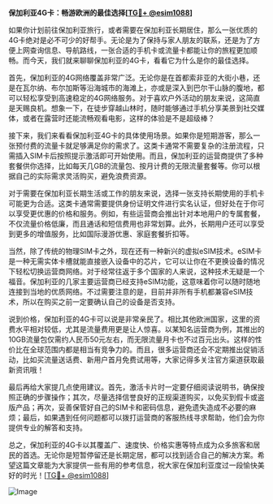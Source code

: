 **保加利亚4G卡：畅游欧洲的最佳选择[[TG💪+ @esim1088](https://t.me/s/esim1088)]**

如果你计划前往保加利亚旅行，或者需要在保加利亚长期居住，那么一张优质的4G卡绝对是必不可少的好帮手。无论是为了保持与家人朋友的联系，还是为了方便上网查询信息、导航路线，一张合适的手机卡或流量卡都能让你的旅程更加顺畅。而今天，我们就来聊聊保加利亚的4G卡，看看它为什么是你的最佳选择。

首先，保加利亚的4G网络覆盖非常广泛。无论你是在首都索非亚的大街小巷，还是在瓦尔纳、布尔加斯等沿海城市的海滩上，亦或是深入到巴尔干山脉的腹地，都可以轻松享受到高速稳定的4G网络服务。对于喜欢户外活动的朋友来说，这简直是天赐良机。想象一下，在徒步穿越山林时，随时能够通过手机分享美景到社交媒体，或者在露营时还能流畅观看电影，这样的体验是不是超级棒？

接下来，我们来看看保加利亚4G卡的具体使用场景。如果你是短期游客，那么一张预付费的流量卡就足够满足你的需求了。这类卡通常不需要复杂的注册流程，只需插入SIM卡后按照提示激活即可开始使用。而且，保加利亚的运营商提供了多种套餐供你选择，比如每天几GB的流量包、按月计费的无限流量套餐等。你可以根据自己的实际需求灵活购买，避免浪费资源。

对于需要在保加利亚长期生活或工作的朋友来说，选择一张支持长期使用的手机卡可能更为合适。这类卡通常需要提供身份证明文件进行实名认证，但好处在于你可以享受更优惠的价格和服务。例如，有些运营商会推出针对本地用户的专属套餐，不仅流量价格低廉，而且通话和短信费用也非常划算。此外，长期用户还可以享受到更多的增值服务，比如国际漫游优惠、家庭套餐折扣等。

当然，除了传统的物理SIM卡之外，现在还有一种新兴的虚拟eSIM技术。eSIM卡是一种无需实体卡槽就能直接嵌入设备中的芯片，它可以让你在不更换设备的情况下轻松切换运营商网络。对于经常往返于多个国家的人来说，这种技术无疑是一个福音。保加利亚的几家主要运营商已经支持eSIM功能，这意味着你可以随时随地连接到当地的优质网络。不过需要注意的是，目前并非所有手机都兼容eSIM技术，所以在购买之前一定要确认自己的设备是否支持。

说到价格，保加利亚的4G卡可以说是非常亲民了。相比其他欧洲国家，这里的资费水平相对较低，尤其是流量费用更是让人惊喜。以某知名运营商为例，其推出的10GB流量包仅需约人民币50元左右，而无限流量月卡也不过百元出头。这样的性价比在全球范围内都是相当有竞争力的。而且，很多运营商还会不定期推出促销活动，比如买流量送话费、新用户首月免费试用等，大家记得多关注官方渠道获取最新资讯哦！

最后再给大家提几点使用建议。首先，激活卡片时一定要仔细阅读说明书，确保按照正确的步骤操作；其次，尽量选择信誉良好的正规渠道购买，以免买到假卡或盗版产品；再次，妥善保管好自己的SIM卡和密码信息，避免遗失造成不必要的麻烦；最后，如果遇到任何问题都可以拨打运营商的客服热线寻求帮助，他们会为你提供专业的解答和支持。

总之，保加利亚的4G卡以其覆盖广、速度快、价格实惠等特点成为众多旅客和居民的首选。无论你是短暂停留还是长期定居，都可以找到适合自己的解决方案。希望这篇文章能为大家提供一些有用的参考信息，祝大家在保加利亚度过一段愉快美好的时光！[[TG💪+ @esim1088](https://t.me/s/esim1088)]

![Image](https://i.postimg.cc/4NQfJmqS/Snipaste-2025-05-13-00-14-12.png)